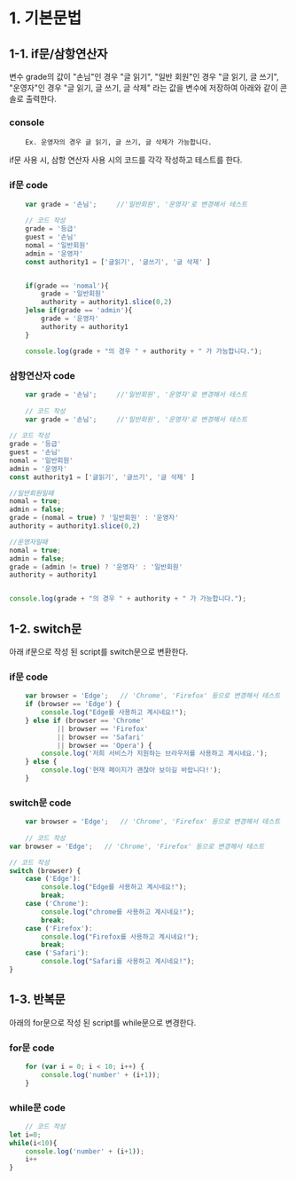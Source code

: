 # 1. 기본문법

## 1-1. if문/삼항연산자
변수 grade의 값이 "손님"인 경우 "글 읽기", "일반 회원"인 경우 "글 읽기, 글 쓰기", "운영자"인 경우 "글 읽기, 글 쓰기, 글 삭제" 라는 값을 변수에 저장하여 아래와 같이 콘솔로 출력한다.

### console
```
    Ex. 운영자의 경우 글 읽기, 글 쓰기, 글 삭제가 가능합니다.
```
if문 사용 시, 삼항 연산자 사용 시의 코드를 각각 작성하고 테스트를 한다.

### if문 code
```js       
    var grade = '손님';     //'일반회원', '운영자'로 변경해서 테스트
    
    // 코드 작성
    grade = '등급'
    guest = '손님'
    nomal = '일반회원'
    admin = '운영자'
    const authority1 = ['글읽기', '글쓰기', '글 삭제' ]


    if(grade == 'nomal'){
        grade = '일반회원'
        authority = authority1.slice(0,2)
    }else if(grade == 'admin'){
        grade = '운영자'
        authority = authority1
    }

    console.log(grade + "의 경우 " + authority + " 가 가능합니다.");   
```

### 삼항연산자 code
```js           
    var grade = '손님';     //'일반회원', '운영자'로 변경해서 테스트
    
    // 코드 작성
    var grade = '손님';     //'일반회원', '운영자'로 변경해서 테스트
    
// 코드 작성
grade = '등급'
guest = '손님'
nomal = '일반회원'
admin = '운영자'
const authority1 = ['글읽기', '글쓰기', '글 삭제' ]

//일반회원일때
nomal = true;
admin = false;
grade = (nomal = true) ? '일반회원' : '운영자'
authority = authority1.slice(0,2)

//운영자일때
nomal = true;
admin = false;
grade = (admin != true) ? '운영자' : '일반회원'
authority = authority1


console.log(grade + "의 경우 " + authority + " 가 가능합니다.");
```

## 1-2. switch문
아래 if문으로 작성 된 script를 switch문으로 변환한다.

### if문 code
```js
    var browser = 'Edge';   // 'Chrome', 'Firefox' 등으로 변경해서 테스트
    if (browser == 'Edge') {
        console.log("Edge를 사용하고 계시네요!");
    } else if (browser == 'Chrome'
            || browser == 'Firefox'
            || browser == 'Safari'
            || browser == 'Opera') {
        console.log('저희 서비스가 지원하는 브라우저를 사용하고 계시네요.');
    } else {
        console.log('현재 페이지가 괜찮아 보이길 바랍니다!');
    }
```

### switch문 code
```js
    var browser = 'Edge';   // 'Chrome', 'Firefox' 등으로 변경해서 테스트
    
    // 코드 작성
var browser = 'Edge';   // 'Chrome', 'Firefox' 등으로 변경해서 테스트

// 코드 작성
switch (browser) {
    case ('Edge'):
        console.log("Edge를 사용하고 계시네요!");
        break;
    case ('Chrome'):
        console.log("chrome를 사용하고 계시네요!");
        break;
    case ('Firefox'):
        console.log("Firefox를 사용하고 계시네요!");
        break;
    case ('Safari'):
        console.log("Safari를 사용하고 계시네요!");
}
```

## 1-3. 반복문
아래의 for문으로 작성 된 script를 while문으로 변경한다.

### for문 code
```js
    for (var i = 0; i < 10; i++) {
        console.log('number' + (i+1));
    }
```

### while문 code
```js   
    // 코드 작성
let i=0;
while(i<10){
    console.log('number' + (i+1));
    i++
}
```